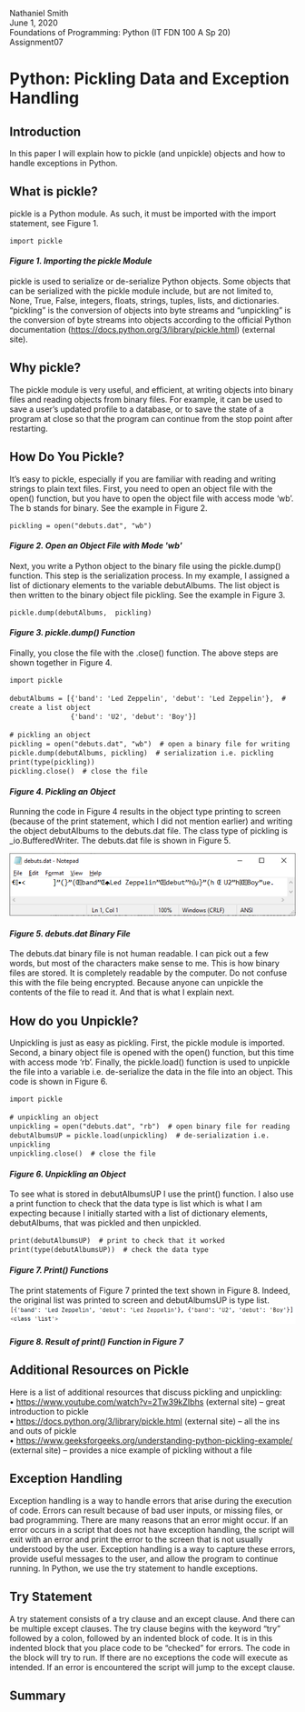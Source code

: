 Nathaniel Smith  
June 1, 2020  
Foundations of Programming: Python (IT FDN 100 A Sp 20)  
Assignment07  


# Python: Pickling Data and Exception Handling
## Introduction
In this paper I will explain how to pickle (and unpickle) objects and how to handle exceptions in Python.  
## What is pickle?
pickle is a Python module. As such, it must be imported with the import statement, see Figure 1.
```
import pickle
```
#### *Figure 1. Importing the pickle Module*
pickle is used to serialize or de-serialize Python objects. Some objects that can be serialized with the pickle module include, but are not limited to, None, True, False, integers, floats, strings, tuples, lists, and dictionaries. “pickling” is the conversion of objects into byte streams and “unpickling” is the conversion of byte streams into objects according to the official Python documentation (https://docs.python.org/3/library/pickle.html) (external site).
## Why pickle?
The pickle module is very useful, and efficient, at writing objects into binary files and reading objects from binary files. For example, it can be used to save a user’s updated profile to a database, or to save the state of a program at close so that the program can continue from the stop point after restarting.
## How Do You Pickle?
It’s easy to pickle, especially if you are familiar with reading and writing strings to plain text files. First, you need to open an object file with the open() function, but you have to open the object file with access mode ‘wb’. The b stands for binary. See the example in Figure 2.
```
pickling = open("debuts.dat", "wb")
```
#### *Figure 2. Open an Object File with Mode 'wb'*
Next, you write a Python object to the binary file using the pickle.dump() function. This step is the serialization process. In my example, I assigned a list of dictionary elements to the variable debutAlbums. The list object is then written to the binary object file pickling. See the example in Figure 3.
```
pickle.dump(debutAlbums,  pickling)
```
#### *Figure 3. pickle.dump() Function*
Finally, you close the file with the .close() function. The above steps are shown together in Figure 4.
```
import pickle

debutAlbums = [{'band': 'Led Zeppelin', 'debut': 'Led Zeppelin'},  # create a list object
               {'band': 'U2', 'debut': 'Boy'}]

# pickling an object
pickling = open("debuts.dat", "wb")  # open a binary file for writing
pickle.dump(debutAlbums, pickling)  # serialization i.e. pickling
print(type(pickling))
pickling.close()  # close the file
```
#### *Figure 4. Pickling an Object*
Running the code in Figure 4 results in the object type printing to screen (because of the print statement, which I did not mention earlier) and writing the object debutAlbums to the debuts.dat file. The class type of pickling is _io.BufferedWriter. The debuts.dat file is shown in Figure 5.  

![Figure 5](./images/figure5.png "debuts.dat binary file")
#### *Figure 5. debuts.dat Binary File*
The debuts.dat binary file is not human readable. I can pick out a few words, but most of the characters make sense to me. This is how binary files are stored. It is completely readable by the computer. Do not confuse this with the file being encrypted. Because anyone can unpickle the contents of the file to read it. And that is what I explain next.
## How do you Unpickle?
Unpickling is just as easy as pickling. First, the pickle module is imported. Second, a binary object file is opened with the open() function, but this time with access mode ‘rb’. Finally, the pickle.load() function is used to unpickle the file into a variable i.e. de-serialize the data in the file into an object. This code is shown in Figure 6.
```
import pickle

# unpickling an object
unpickling = open("debuts.dat", "rb")  # open binary file for reading
debutAlbumsUP = pickle.load(unpickling)  # de-serialization i.e. unpickling
unpickling.close()  # close the file
```
#### *Figure 6. Unpickling an Object*
To see what is stored in debutAlbumsUP I use the print() function. I also use a print function to check that the data type is list which is what I am expecting because I initially started with a list of dictionary elements, debutAlbums, that was pickled and then unpickled.
```
print(debutAlbumsUP)  # print to check that it worked
print(type(debutAlbumsUP))  # check the data type
```
#### *Figure 7. Print() Functions*
The print statements of Figure 7 printed the text shown in Figure 8. Indeed, the original list was printed to screen and debutAlbumsUP is type list.
![Figure 8](./images/figure8.png "Result of print() Function")
#### *Figure 8. Result of print() Function in Figure 7*
## Additional Resources on Pickle
Here is a list of additional resources that discuss pickling and unpickling:  
•	https://www.youtube.com/watch?v=2Tw39kZIbhs (external site) – great introduction to pickle  
•	https://docs.python.org/3/library/pickle.html (external site) – all the ins and outs of pickle  
•	https://www.geeksforgeeks.org/understanding-python-pickling-example/ (external site) – provides a nice example of pickling without a file  
## Exception Handling
Exception handling is a way to handle errors that arise during the execution of code. Errors can result because of bad user inputs, or missing files, or bad programming. There are many reasons that an error might occur. If an error occurs in a script that does not have exception handling, the script will exit with an error and print the error to the screen that is not usually understood by the user. Exception handling is a way to capture these errors, provide useful messages to the user, and allow the program to continue running. In Python, we use the try statement to handle exceptions.
## Try Statement
A try statement consists of a try clause and an except clause. And there can be multiple except clauses. The try clause begins with the keyword “try” followed by a colon, followed by an indented block of code. It is in this indented block that you place code to be “checked” for errors. The code in the block will try to run. If there are no exceptions the code will execute as intended. If an error is encountered the script will jump to the except clause.










## Summary
